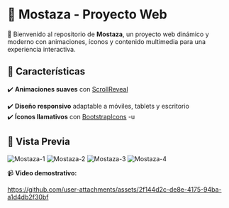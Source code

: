# 🍔 Mostaza - Proyecto Web
🚀 Bienvenido al repositorio de **Mostaza**, un proyecto web dinámico y moderno con animaciones, íconos y contenido multimedia para una experiencia interactiva.


## 🌟 Características  

✔️ **Animaciones suaves** con [ScrollReveal](https://scrollrevealjs.org/)  

✔️ **Diseño responsivo** adaptable a móviles, tablets y escritorio  
✔️ **Íconos llamativos** con [BootstrapIcons](https://icons.getbootstrap.com/)  -u

## 🎥 Vista Previa  


![Mostaza-1](https://github.com/user-attachments/assets/5bdfd806-82b7-40ba-9924-1c0ff137dbb6)
![Mostaza-2](https://github.com/user-attachments/assets/dbe6629f-6494-4f06-ab04-e426c57fbf36)
![Mostaza-3](https://github.com/user-attachments/assets/5fb719fa-0aa6-4b44-adbb-6637f94d0e0e)
![Mostaza-4](https://github.com/user-attachments/assets/dd52d38b-b978-4fe6-9cc2-41269684ffbc)


📹 **Video demostrativo:**  

https://github.com/user-attachments/assets/2f144d2c-de8e-4175-94ba-a1d4db2f30bf






